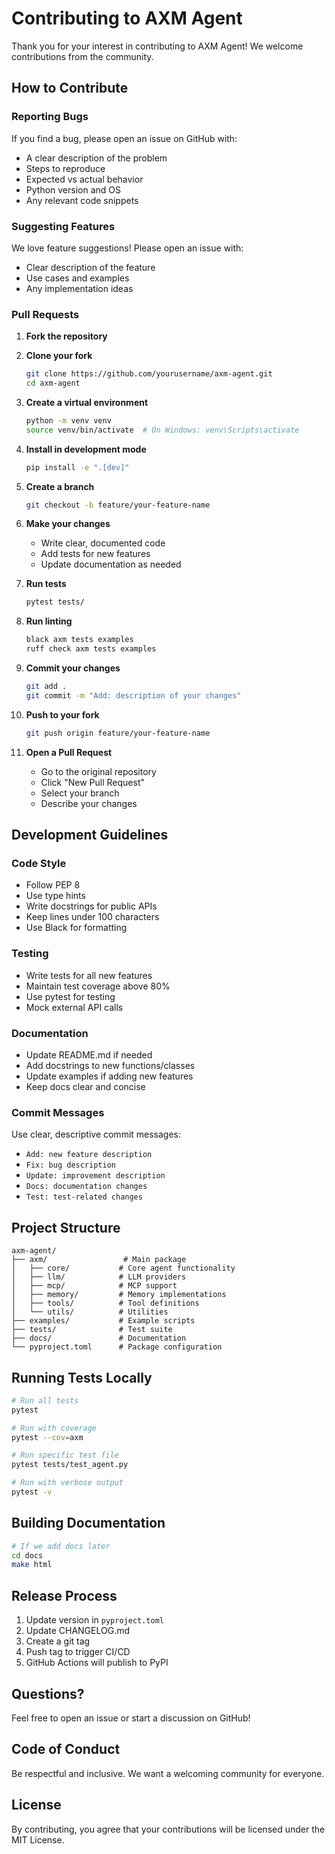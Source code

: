 # Contributing to AXM Agent

Thank you for your interest in contributing to AXM Agent! We welcome contributions from the community.

## How to Contribute

### Reporting Bugs

If you find a bug, please open an issue on GitHub with:
- A clear description of the problem
- Steps to reproduce
- Expected vs actual behavior
- Python version and OS
- Any relevant code snippets

### Suggesting Features

We love feature suggestions! Please open an issue with:
- Clear description of the feature
- Use cases and examples
- Any implementation ideas

### Pull Requests

1. **Fork the repository**

2. **Clone your fork**
   ```bash
   git clone https://github.com/yourusername/axm-agent.git
   cd axm-agent
   ```

3. **Create a virtual environment**
   ```bash
   python -m venv venv
   source venv/bin/activate  # On Windows: venv\Scripts\activate
   ```

4. **Install in development mode**
   ```bash
   pip install -e ".[dev]"
   ```

5. **Create a branch**
   ```bash
   git checkout -b feature/your-feature-name
   ```

6. **Make your changes**
   - Write clear, documented code
   - Add tests for new features
   - Update documentation as needed

7. **Run tests**
   ```bash
   pytest tests/
   ```

8. **Run linting**
   ```bash
   black axm tests examples
   ruff check axm tests examples
   ```

9. **Commit your changes**
   ```bash
   git add .
   git commit -m "Add: description of your changes"
   ```

10. **Push to your fork**
    ```bash
    git push origin feature/your-feature-name
    ```

11. **Open a Pull Request**
    - Go to the original repository
    - Click "New Pull Request"
    - Select your branch
    - Describe your changes

## Development Guidelines

### Code Style

- Follow PEP 8
- Use type hints
- Write docstrings for public APIs
- Keep lines under 100 characters
- Use Black for formatting

### Testing

- Write tests for all new features
- Maintain test coverage above 80%
- Use pytest for testing
- Mock external API calls

### Documentation

- Update README.md if needed
- Add docstrings to new functions/classes
- Update examples if adding new features
- Keep docs clear and concise

### Commit Messages

Use clear, descriptive commit messages:
- `Add: new feature description`
- `Fix: bug description`
- `Update: improvement description`
- `Docs: documentation changes`
- `Test: test-related changes`

## Project Structure

```
axm-agent/
├── axm/                 # Main package
│   ├── core/           # Core agent functionality
│   ├── llm/            # LLM providers
│   ├── mcp/            # MCP support
│   ├── memory/         # Memory implementations
│   ├── tools/          # Tool definitions
│   └── utils/          # Utilities
├── examples/           # Example scripts
├── tests/              # Test suite
├── docs/               # Documentation
└── pyproject.toml      # Package configuration
```

## Running Tests Locally

```bash
# Run all tests
pytest

# Run with coverage
pytest --cov=axm

# Run specific test file
pytest tests/test_agent.py

# Run with verbose output
pytest -v
```

## Building Documentation

```bash
# If we add docs later
cd docs
make html
```

## Release Process

1. Update version in `pyproject.toml`
2. Update CHANGELOG.md
3. Create a git tag
4. Push tag to trigger CI/CD
5. GitHub Actions will publish to PyPI

## Questions?

Feel free to open an issue or start a discussion on GitHub!

## Code of Conduct

Be respectful and inclusive. We want a welcoming community for everyone.

## License

By contributing, you agree that your contributions will be licensed under the MIT License.
